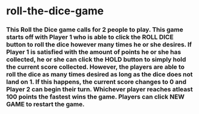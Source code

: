 # roll-the-dice-game

### This Roll the Dice game calls for 2 people to play. This game starts off with Player 1 who is able to click the **ROLL DICE** button to roll the dice however many times he or she desires. If Player 1 is satisfied with the amount of points he or she has collected, he or she can click the **HOLD** button to simply hold the current score collected. However, the players are able to roll the dice as many times desired as long as the dice does not land on 1. If this happens, the current score changes to 0 and Player 2 can begin their turn. Whichever player reaches atleast 100 points the fastest wins the game. Players can click **NEW GAME** to restart the game.
